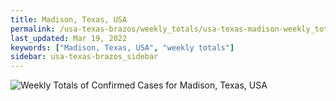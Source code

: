 ```yaml
---
title: Madison, Texas, USA
permalink: /usa-texas-brazos/weekly_totals/usa-texas-madison-weekly_totals.html
last_updated: Mar 19, 2022
keywords: ["Madison, Texas, USA", "weekly totals"]
sidebar: usa-texas-brazos_sidebar
---
```


![Weekly Totals of Confirmed Cases for Madison, Texas, USA](/covid_tracker/images/graphs/usa-texas-madison-weekly_totals_graph.png)
